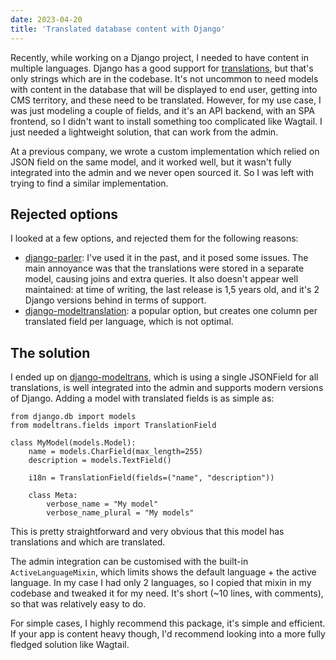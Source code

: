 ```yaml
---
date: 2023-04-20
title: 'Translated database content with Django'
---
```


Recently, while working on a Django project, I needed to have content in multiple languages. Django has a good support for [translations](https://docs.djangoproject.com/en/stable/topics/i18n/translation/), but that's only strings which are in the codebase. It's not uncommon to need models with content in the database that will be displayed to end user, getting into CMS territory, and these need to be translated. However, for my use case, I was just modeling a couple of fields, and it's an API backend, with an SPA frontend, so I didn't want to install something too complicated like Wagtail. I just needed a lightweight solution, that can work from the admin.

At a previous company, we wrote a custom implementation which relied on JSON field on the same model, and it worked well, but it wasn't fully integrated into the admin and we never open sourced it. So I was left with trying to find a similar implementation.

## Rejected options

I looked at a few options, and rejected them for the following reasons:

- [django-parler](https://django-parler.readthedocs.io): I've used it in the past, and it posed some issues. The main annoyance was that the translations were stored in a separate model, causing joins and extra queries. It also doesn't appear well maintained: at time of writing, the last release is 1,5 years old, and it's 2 Django versions behind in terms of support.
- [django-modeltranslation](https://django-modeltranslation.readthedocs.io): a popular option, but creates one column per translated field per language, which is not optimal.

## The solution

I ended up on [django-modeltrans](https://django-modeltrans.readthedocs.io), which is using a single JSONField for all translations, is well integrated into the admin and supports modern versions of Django. Adding a model with translated fields is as simple as:

```python{6}
from django.db import models
from modeltrans.fields import TranslationField

class MyModel(models.Model):
    name = models.CharField(max_length=255)
    description = models.TextField()

    i18n = TranslationField(fields=("name", "description"))

    class Meta:
        verbose_name = "My model"
        verbose_name_plural = "My models"
```

This is pretty straightforward and very obvious that this model has translations and which are translated.

The admin integration can be customised with the built-in `ActiveLanguageMixin`, which limits shows the default language + the active language. In my case I had only 2 languages, so I copied that mixin in my codebase and tweaked it for my need. It's short (~10 lines, with comments), so that was relatively easy to do.

For simple cases, I highly recommend this package, it's simple and efficient. If your app is content heavy though, I'd recommend looking into a more fully fledged solution like Wagtail.
